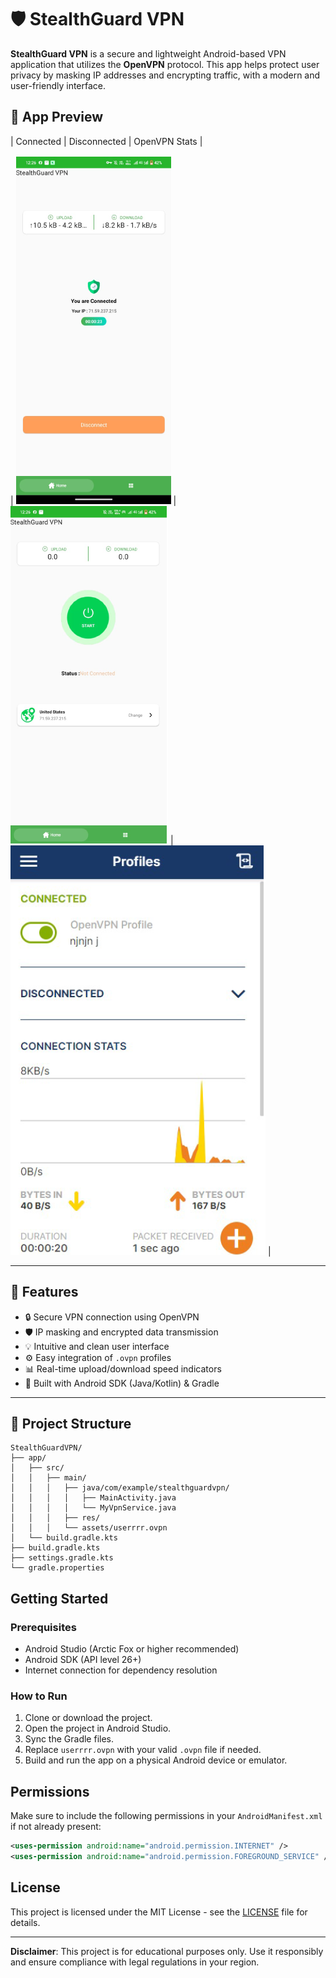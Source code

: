 # 🛡️ StealthGuard VPN

**StealthGuard VPN** is a secure and lightweight Android-based VPN application that utilizes the **OpenVPN** protocol. This app helps protect user privacy by masking IP addresses and encrypting traffic, with a modern and user-friendly interface.
## 📱 App Preview

| Connected | Disconnected | OpenVPN Stats |


| ![Connected](screenshots/Screenshot_Connected.png) | ![Disconnected](screenshots/Screenshot_Disconnected.png) | ![Stats](screenshots/Screenshot_Stats.png) |

---

## 🚀 Features

- 🔒 Secure VPN connection using OpenVPN
- 🛡️ IP masking and encrypted data transmission
- 💡 Intuitive and clean user interface
- ⚙️ Easy integration of `.ovpn` profiles
- 📊 Real-time upload/download speed indicators
- 📱 Built with Android SDK (Java/Kotlin) & Gradle

---

## 📁 Project Structure
```
StealthGuardVPN/
├── app/
│   ├── src/
│   │   ├── main/
│   │   │   ├── java/com/example/stealthguardvpn/
│   │   │   │   ├── MainActivity.java
│   │   │   │   └── MyVpnService.java
│   │   │   ├── res/
│   │   │   └── assets/userrrr.ovpn
│   └── build.gradle.kts
├── build.gradle.kts
├── settings.gradle.kts
└── gradle.properties
```

## Getting Started

### Prerequisites

- Android Studio (Arctic Fox or higher recommended)
- Android SDK (API level 26+)
- Internet connection for dependency resolution

### How to Run

1. Clone or download the project.
2. Open the project in Android Studio.
3. Sync the Gradle files.
4. Replace `userrrr.ovpn` with your valid `.ovpn` file if needed.
5. Build and run the app on a physical Android device or emulator.

## Permissions

Make sure to include the following permissions in your `AndroidManifest.xml` if not already present:
```xml
<uses-permission android:name="android.permission.INTERNET" />
<uses-permission android:name="android.permission.FOREGROUND_SERVICE" />
```

## License

This project is licensed under the MIT License - see the [LICENSE](LICENSE) file for details.

---

**Disclaimer**: This project is for educational purposes only. Use it responsibly and ensure compliance with legal regulations in your region.
